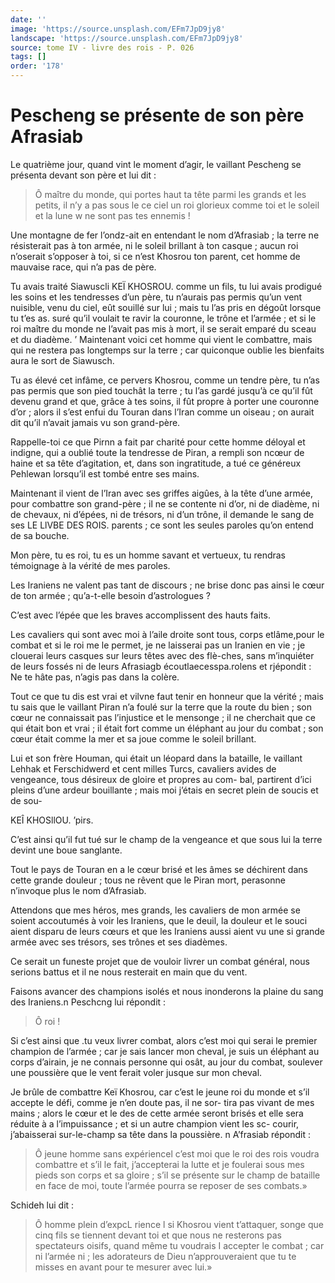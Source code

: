 ```yaml
---
date: ''
image: 'https://source.unsplash.com/EFm7JpD9jy8'
landscape: 'https://source.unsplash.com/EFm7JpD9jy8'
source: tome IV - livre des rois - P. 026
tags: []
order: '178'
---
```


# Pescheng se présente de son père Afrasiab

Le quatrième jour, quand vint le moment d’agir, le vaillant Pescheng se présenta devant son père et lui dit :

> Ô maître du monde, qui portes haut ta tête parmi les grands et les petits, il n’y a pas sous le ce ciel un roi glorieux comme toi et le soleil et la lune w ne sont pas tes ennemis !

Une montagne de fer l’ondz-ait en entendant le nom d’Afrasiab ; la terre ne résisterait pas à ton armée, ni le soleil brillant à ton casque ; aucun roi n’oserait s’opposer à toi, si ce n’est Khosrou ton parent, cet homme de mauvaise race, qui n’a pas de père.

Tu avais traité Siawuscli KEÏ KHOSROU. comme un fils, tu lui avais prodigué les soins et les tendresses d’un père, tu n’aurais pas permis qu’un vent nuisible, venu du ciel, eût souillé sur lui ; mais tu l’as pris en dégoût lorsque tu t’es as. suré qu’il voulait te ravir la couronne, le trône et l’armée ; et si le roi maître du monde ne l’avait pas mis à mort, il se serait emparé du sceau et du diadème. ’
Maintenant voici cet homme qui vient le combattre, mais qui ne restera pas longtemps sur la terre ; car quiconque oublie les bienfaits aura le sort de Siawusch.

Tu as élevé cet infâme, ce pervers Khosrou, comme un tendre père, tu n’as pas permis que son pied touchât la terre ; tu l’as gardé jusqu’à ce qu’il fût devenu grand et que, grâce à tes soins, il fût propre à porter une couronne d’or ; alors il s’est enfui du Touran dans l’Iran comme un oiseau ; on aurait dit qu’il n’avait jamais vu son grand-père.

Rappelle-toi ce que Pirnn a fait par charité pour cette homme déloyal et indigne, qui a oublié toute la tendresse de Piran, a rempli son ncœur de haine et sa tête d’agitation, et, dans son ingratitude, a tué ce généreux Pehlewan lorsqu’il est tombé entre ses mains.

Maintenant il vient de l’Iran avec ses griffes aigûes, à la tête d’une armée, pour combattre son grand-père ; il ne se contente ni d’or, ni de diadème, ni de chevaux, ni d’épées, ni de trésors, ni d’un trône, il demande le sang de ses LE LlVBE DES ROIS. parents ; ce sont les seules paroles qu’on entend de sa bouche.

Mon père, tu es roi, tu es un homme savant et vertueux, tu rendras témoignage à la vérité de mes paroles.

Les Iraniens ne valent pas tant de discours ; ne brise donc pas ainsi le cœur de ton armée ; qu’a-t-elle besoin d’astrologues ?

C’est avec l’épée que les braves accomplissent des hauts faits.

Les cavaliers qui sont avec moi à l’aile droite sont tous, corps etlâme,pour le combat et si le roi me le permet, je ne laisserai pas un Iranien en vie ; je clouerai leurs casques sur leurs têtes avec des flè-ches, sans m’inquiéter de leurs fossés ni de leurs Afrasiagb écoutlaecesspa.rolens et rjépondit : Ne te hâte pas, n’agis pas dans la colère.

Tout ce que tu dis est vrai et vilvne faut tenir en honneur que la vérité ; mais tu sais que le vaillant Piran n’a foulé sur la terre que la route du bien ; son cœur ne connaissait pas l’injustice et le mensonge ; il ne cherchait que ce qui était bon et vrai ; il était fort comme un éléphant au jour du combat ; son cœur était comme la mer et sa joue comme le soleil brillant.

Lui et son frère Houman, qui était un léopard dans la bataille, le vaillant Lehhak et Ferschidwerd et cent milles Turcs, cavaliers avides de vengeance, tous désireux de gloire et propres au com- bal, partirent d’ici pleins d’une ardeur bouillante ; mais moi j’étais en secret plein de soucis et de sou-

KEÎ KHOSllOU. ’pirs.

C’est ainsi qu’il fut tué sur le champ de la vengeance et que sous lui la terre devint une boue sanglante.

Tout le pays de Touran en a le cœur brisé et les âmes se déchirent dans cette grande douleur ; tous ne rêvent que le Piran mort, perasonne n’invoque plus le nom d’Afrasiab.

Attendons que mes héros, mes grands, les cavaliers de mon armée se soient accoutumés à voir les Iraniens, que le deuil, la douleur et le souci aient disparu de leurs cœurs et que les Iraniens aussi aient vu une si grande armée avec ses trésors, ses trônes et ses diadèmes.

Ce serait un funeste projet que de vouloir livrer un combat général, nous serions battus et il ne nous resterait en main que du vent.

Faisons avancer des champions isolés et nous inonderons la plaine du sang des Iraniens.n Peschcng lui répondit :

> Ô roi !

Si c’est ainsi que .tu veux livrer combat, alors c’est moi qui serai le premier champion de l’armée ; car je sais lancer mon cheval, je suis un éléphant au corps d’airain, je ne connais personne qui osât, au jour du combat, soulever une poussière que le vent ferait voler jusque sur mon cheval.

Je brûle de combattre Keï Khosrou, car c’est le jeune roi du monde et s’il accepte le défi, comme je n’en doute pas, il ne sor- tira pas vivant de mes mains ; alors le cœur et le des de cette armée seront brisés et elle sera réduite à a l’impuissance ; et si un autre champion vient les sc- courir, j’abaisserai sur-le-champ sa tête dans la poussière. n A’frasiab répondit :

> Ô jeune homme sans expériencel c’est moi que le roi des rois voudra combattre et s’il le fait, j’accepterai la lutte et je foulerai sous mes pieds son corps et sa gloire ; s’il se présente sur le champ de bataille en face de moi, toute l’armée pourra se reposer de ses combats.»

Schideh lui dit :

> Ô homme plein d’expcL rience l si Khosrou vient t’attaquer, songe que cinq fils se tiennent devant toi et que nous ne resterons pas spectateurs oisifs, quand même tu voudrais I accepter le combat ; car ni l’armée ni ; les adorateurs de Dieu n’approuveraient que tu te misses en avant pour te mesurer avec lui.»
